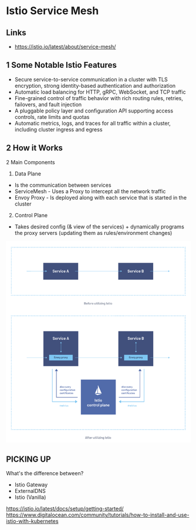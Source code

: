 # Istio Service Mesh

## Links
- https://istio.io/latest/about/service-mesh/

## 1 Some Notable Istio Features
- Secure service-to-service communication in a cluster with TLS encryption, strong identity-based authentication and authorization
- Automatic load balancing for HTTP, gRPC, WebSocket, and TCP traffic
- Fine-grained control of traffic behavior with rich routing rules, retries, failovers, and fault injection
- A pluggable policy layer and configuration API supporting access controls, rate limits and quotas
- Automatic metrics, logs, and traces for all traffic within a cluster, including cluster ingress and egress


## 2 How it Works
2 Main Components
1) Data Plane 
- Is the communication between services
- ServiceMesh - Uses a Proxy to intercept all the network traffic
- Envoy Proxy - Is deployed along with each service that is started in the cluster 

2) Control Plane
- Takes desired config (& view of the services) + dynamically programs the proxy servers (updating them as rules/environment changes)

![assets/1_pre_post_Istio.png](assets/1_pre_post_Istio.png)


## PICKING UP

What's the difference between?
- Istio Gateway
- ExternalDNS
- Istio (Vanilla)

https://istio.io/latest/docs/setup/getting-started/
https://www.digitalocean.com/community/tutorials/how-to-install-and-use-istio-with-kubernetes

